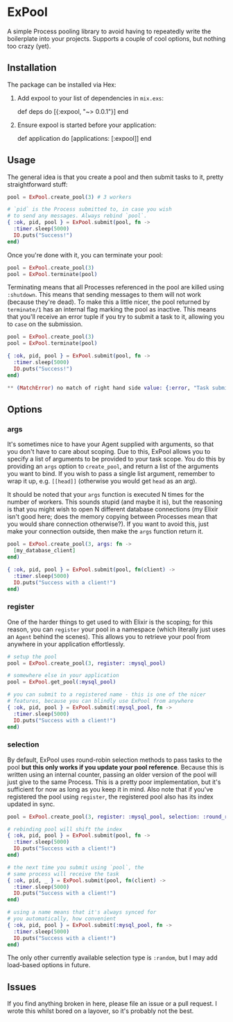 # ExPool

A simple Process pooling library to avoid having to repeatedly write the boilerplate into your projects. Supports a couple of cool options, but nothing too crazy (yet).

## Installation

The package can be installed via Hex:

  1. Add expool to your list of dependencies in `mix.exs`:

        def deps do
          [{:expool, "~> 0.0.1"}]
        end

  2. Ensure expool is started before your application:

        def application do
          [applications: [:expool]]
        end

## Usage

The general idea is that you create a pool and then submit tasks to it, pretty straightforward stuff:

```elixir
pool = ExPool.create_pool(3) # 3 workers

# `pid` is the Process submitted to, in case you wish
# to send any messages. Always rebind `pool`.
{ :ok, pid, pool } = ExPool.submit(pool, fn ->
  :timer.sleep(5000)
  IO.puts("Success!")
end)
```

Once you're done with it, you can terminate your pool:

```elixir
pool = ExPool.create_pool(3)
pool = ExPool.terminate(pool)
```

Terminating means that all Processes referenced in the pool are killed using `:shutdown`. This means that sending messages to them will not work (because they're dead). To make this a little nicer, the pool returned by `terminate/1` has an internal flag marking the pool as inactive. This means that you'll receive an error tuple if you try to submit a task to it, allowing you to `case` on the submission.

```elixir
pool = ExPool.create_pool(3)
pool = ExPool.terminate(pool)

{ :ok, pid, pool } = ExPool.submit(pool, fn ->
  :timer.sleep(5000)
  IO.puts("Success!")
end)

** (MatchError) no match of right hand side value: {:error, "Task submitted to inactive pool!"}
```

## Options

### args

It's sometimes nice to have your Agent supplied with arguments, so that you don't have to care about scoping. Due to this, ExPool allows you to specify a list of arguments to be provided to your task scope. You do this by providing an `args` option to `create_pool`, and return a list of the arguments you want to bind. If you wish to pass a single list argument, remember to wrap it up, e.g. `[[head]]` (otherwise you would get `head` as an arg).

It should be noted that your `args` function is executed N times for the number of workers. This sounds stupid (and maybe it is), but the reasoning is that you might wish to open N different database connections (my Elixir isn't good here; does the memory copying between Processes mean that you would share connection otherwise?). If you want to avoid this, just make your connection outside, then make the `args` function return it.

```elixir
pool = ExPool.create_pool(3, args: fn ->
  [my_database_client]
end)

{ :ok, pid, pool } = ExPool.submit(pool, fn(client) ->
  :timer.sleep(5000)
  IO.puts("Success with a client!")
end)
```

### register

One of the harder things to get used to with Elixir is the scoping; for this reason, you can `register` your pool in a namespace (which literally just uses an `Agent` behind the scenes). This allows you to retrieve your pool from anywhere in your application effortlessly.

```elixir
# setup the pool
pool = ExPool.create_pool(3, register: :mysql_pool)

# somewhere else in your application
pool = ExPool.get_pool(:mysql_pool)

# you can submit to a registered name - this is one of the nicer
# features, because you can blindly use ExPool from anywhere
{ :ok, pid, pool } = ExPool.submit(:mysql_pool, fn ->
  :timer.sleep(5000)
  IO.puts("Success with a client!")
end)
```

### selection

By default, ExPool uses round-robin selection methods to pass tasks to the pool **but this only works if you update your pool reference**. Because this is written using an internal counter, passing an older version of the pool will just give to the same Process. This is a pretty poor implementation, but it's sufficient for now as long as you keep it in mind. Also note that if you've registered the pool using `register`, the registered pool also has its index updated in sync.

```elixir
pool = ExPool.create_pool(3, register: :mysql_pool, selection: :round_robin)

# rebinding pool will shift the index
{ :ok, pid, pool } = ExPool.submit(pool, fn ->
  :timer.sleep(5000)
  IO.puts("Success with a client!")
end)

# the next time you submit using `pool`, the
# same process will receive the task
{ :ok, pid, _ } = ExPool.submit(pool, fn(client) ->
  :timer.sleep(5000)
  IO.puts("Success with a client!")
end)

# using a name means that it's always synced for
# you automatically, how convenient
{ :ok, pid, pool } = ExPool.submit(:mysql_pool, fn ->
  :timer.sleep(5000)
  IO.puts("Success with a client!")
end)
```

The only other currently available selection type is `:random`, but I may add load-based options in future.

## Issues

If you find anything broken in here, please file an issue or a pull request. I wrote this whilst bored on a layover, so it's probably not the best.
